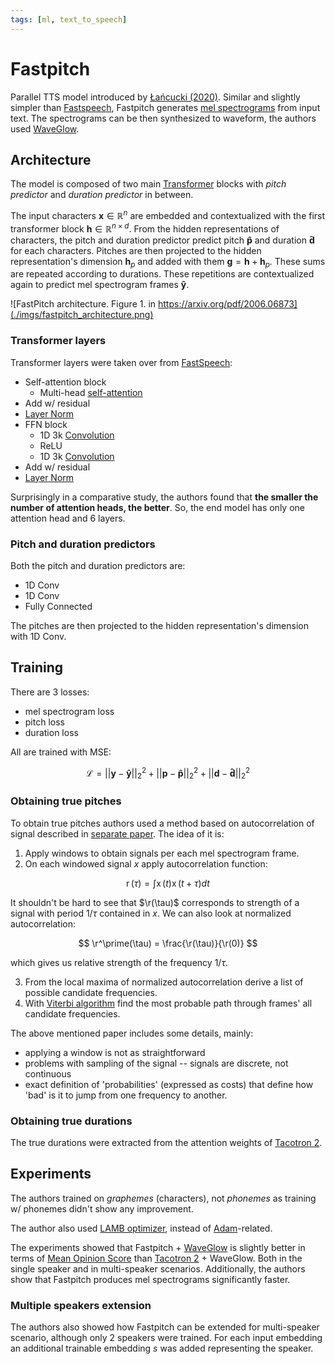 ```yaml
---
tags: [ml, text_to_speech]
---
```

[pitch_extract_paper]: https://www.researchgate.net/profile/Paul-Boersma-2/publication/2326829_Accurate_Short-Term_Analysis_Of_The_Fundamental_Frequency_And_The_Harmonics-To-Noise_Ratio_Of_A_Sampled_Sound/links/0fcfd511668e1a0fb2000000/Accurate-Short-Term-Analysis-Of-The-Fundamental-Frequency-And-The-Harmonics-To-Noise-Ratio-Of-A-Sampled-Sound.pdf

# Fastpitch

Parallel TTS model introduced by [Łańcucki
(2020)](https://arxiv.org/pdf/2006.06873). Similar and slightly simpler than
[Fastspeech](./fastspeech.md), Fastpitch generates [mel
spectrograms](./spectrogram.md) from input
text. The spectrograms can be then synthesized to waveform, the authors used
[WaveGlow](./waveglow.md).

## Architecture

The model is composed of two main [Transformer](./transformer.md) blocks with
*pitch predictor* and *duration predictor* in between.

The input characters $\mathbf{x} \in \mathbb{R}^{n}$ are embedded and
contextualized with the first transformer block $\mathbf{h} \in \mathbb{R}^{n
\times d}$. From the hidden representations of characters, the pitch and duration
predictor predict pitch $\mathbf{\hat{p}}$ and duration $\mathbf{\hat{d}}$ for
each characters. Pitches are then projected to the hidden representation's
dimension $\mathbf{h}_{p}$ and added with them $\mathbf{g} = \mathbf{h} +
\mathbf{h}_{p}$. These sums are repeated according to durations. These
repetitions are contextualized again to predict mel spectrogram frames
$\mathbf{\hat{y}}$.

![FastPitch architecture. Figure 1. in
https://arxiv.org/pdf/2006.06873](./imgs/fastpitch_architecture.png)

### Transformer layers

Transformer layers were taken over from [FastSpeech](./fastspeech.md):

- Self-attention block
    - Multi-head [self-attention](./transformer_self_attention.md)
- Add w/ residual
- [Layer Norm](./layer_normalization.md)
- FFN block
    - 1D 3k [Convolution](./convolution_in_ml.md)
    - ReLU
    - 1D 3k [Convolution](./convolution_in_ml.md)
- Add w/ residual
- [Layer Norm](./layer_normalization.md)

Surprisingly in a comparative study, the authors found that **the smaller the
number of attention heads, the better**. So, the end model has only one
attention head and 6 layers.

### Pitch and duration predictors

Both the pitch and duration predictors are:

- 1D Conv
- 1D Conv
- Fully Connected

The pitches are then projected to the hidden representation's dimension with 1D
Conv.

## Training

There are 3 losses:
- mel spectrogram loss
- pitch loss
- duration loss

All are trained with MSE:

$$
\mathcal{L} =
  ||\mathbf{y} - \mathbf{\hat{y}}||^2_2 +
  ||\mathbf{p} - \mathbf{\hat{p}}||^2_2 +
  ||\mathbf{d} - \mathbf{\hat{d}}||^2_2
$$

### Obtaining true pitches

To obtain true pitches authors used a method based on autocorrelation of signal
described in [separate paper][pitch_extract_paper]. The idea of it is:

1. Apply windows to obtain signals per each mel spectrogram frame.
2. On each windowed signal $x$ apply autocorrelation function:

$$
\DeclareMathOperator{\r}{r}
\DeclareMathOperator{\x}{x}
\r(\tau) = \int \x(t) \x(t + \tau) dt
$$

It shouldn't be hard to see that $\r(\tau)$ corresponds to strength of a signal
with period $1/\tau$ contained in $x$. We can also look at normalized
autocorrelation:

$$
\r^\prime(\tau) = \frac{\r(\tau)}{\r(0)}
$$

which gives us relative strength of the frequency $1/\tau$.

3. From the local maxima of normalized autocorrelation derive a list of possible
   candidate frequencies.
4. With [Viterbi algorithm](./viterbi_algorithm.md) find the most probable path
   through frames' all candidate frequencies.

The above mentioned paper includes some details, mainly:
- applying a window is not as straightforward
- problems with sampling of the signal -- signals are discrete, not continuous
- exact definition of 'probabilities' (expressed as costs) that define how 'bad'
  is it to jump from one frequency to another.

### Obtaining true durations

The true durations were extracted from the attention weights of [Tacotron
2](./tacotron_2.md).


## Experiments

The authors trained on *graphemes* (characters), not *phonemes* as training w/
phonemes didn't show any improvement.

The author also used [LAMB optimizer](./lamb_optimizer.md), instead of
[Adam](./adam.md)-related.

The experiments showed that Fastpitch + [WaveGlow](./waveglow.md) is slightly
better in terms of [Mean Opinion Score](./beginners_guide_to_tts.md) than
[Tacotron 2](./tacotron_2.md) + WaveGlow. Both in the single speaker and in
multi-speaker scenarios. Additionally, the authors show that Fastpitch produces
mel spectrograms significantly faster.

### Multiple speakers extension

The authors also showed how Fastpitch can be extended for multi-speaker
scenario, although only 2 speakers were trained. For each input embedding an
additional trainable embedding $s$ was added representing the speaker.
